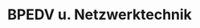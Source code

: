 ---
title: "BPEDV u. Netzwerktechnik"
url: /nuertingen/bpedv-u-netzwerktechnik/
shop: Elektronik
---